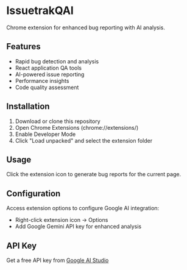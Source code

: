 # IssuetrakQAI

Chrome extension for enhanced bug reporting with AI analysis.

## Features

- Rapid bug detection and analysis
- React application QA tools
- AI-powered issue reporting
- Performance insights
- Code quality assessment

## Installation

1. Download or clone this repository
2. Open Chrome Extensions (chrome://extensions/)
3. Enable Developer Mode
4. Click "Load unpacked" and select the extension folder

## Usage

Click the extension icon to generate bug reports for the current page.

## Configuration

Access extension options to configure Google AI integration:
- Right-click extension icon → Options
- Add Google Gemini API key for enhanced analysis

## API Key

Get a free API key from [Google AI Studio](https://makersuite.google.com/app/apikey)